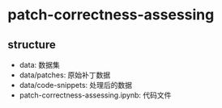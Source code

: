 # patch-correctness-assessing

## structure
+ data: 数据集
+ data/patches: 原始补丁数据
+ data/code-snippets: 处理后的数据
+ patch-correctness-assessing.ipynb: 代码文件

